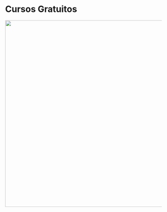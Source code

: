 # Cursos Gratuitos

<p><img src="https://clickpetroleoegas.com.br/wp-content/uploads/2021/04/Conheca-os-10-melhores-sites-para-fazer-cursos-online-gratuitos-e-EAD-a-distancia-com-certificados-gratuitos.png" width=600px align="center">
</p>
